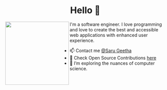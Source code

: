 <!--
**DeepaPrasanna/DeepaPrasanna** is a ✨ _special_ ✨ repository because its `README.md` (this file) appears on your GitHub profile.

Here are some ideas to get you started:

- 🔭 I’m currently working on ...
- 🌱 I’m currently learning ...
- 👯 I’m looking to collaborate on ...
- 🤔 I’m looking for help with ...
- 💬 Ask me about ...
- 📫 How to reach me: ...
- 😄 Pronouns: ...
- ⚡ Fun fact: ...
-->
<h1 align="center">Hello 🙌</h1>


<div align="left">
  <img src = "https://static.wikia.nocookie.net/silly-cat/images/b/b8/War_of_the_Silly_and_Unsilly.jpg" width = "200" height = "200" align = "left">
  <p> I'm a software engineer. I love programming and love to create the best and accessible web applications with enhanced user experience.</p>
<!--   <a href="mailto:anneraj73@gmail.com"><img src = "https://img.shields.io/badge/gmail-%23D14836.svg?&style=for-the-badge&logo=gmail&logoColor=white"></a>   
  <a href="https://www.linkedin.com/in/annedeepa"><img src="https://img.shields.io/badge/linkedin-%230077B5.svg?&style=for-the-badge&logo=linkedin&logoColor=white"/></a> -->
</div>




* 📫 Contact me [@Saru Geetha](https://www.linkedin.com/in/saru-geetha-1195662ab/)
* 🚀 Check Open Source Contributions [here]()
* 🔭 I’m exploring the nuances of computer science.
<!-- <p align ="center"> -->
<!-- <a href="https://github.com/anuraghazra/github-readme-stats">
  <img align="center" src="https://github-readme-stats.vercel.app/api?username=DeepaPrasanna&count_private=true&show_icons=true&theme=shades-of-purple" />
</a> -->
<!--   </p> -->
<!--<a href="https://github.com/anuraghazra/convoychat">
  <img align="center" src="https://github-readme-stats.vercel.app/api/pin/?username=anuraghazra&repo=convoychat" />
</a>-->


</br>
</br>
